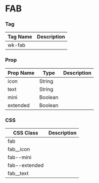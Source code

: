 # FAB

### Tag
Tag Name | Description
--- | --- 
wk-fab | 

### Prop
Prop Name | Type | Description
--- | --- | ---
icon | String |
text | String |
mini | Boolean |
extended | Boolean |

### CSS
CSS Class | Description
--- | --- 
fab |
fab__icon |
fab--mini |
fab--extended |
fab__text |